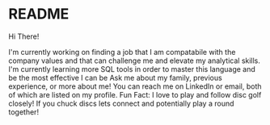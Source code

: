 # README
Hi There!

I'm currently working on finding a job that I am compatabile with the company values and that can challenge me and elevate my analytical skills.
I'm currently learning more SQL tools in order to master this language and be the most effective I can be
Ask me about my family, previous experience, or more about me!
You can reach me on LinkedIn or email, both of which are listed on my profile.
Fun Fact: I love to play and follow disc golf closely! If you chuck discs lets connect and potentially play a round together!
